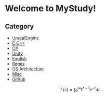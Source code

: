 # Welcome to MyStudy!
## Category
- [UnrealEngine](/UnrealEngine/)
- [C,C++](/C,C++/)
- [C#](/C%23/)
- [Unity](/Unity/)
- [English](/English/)
- [Regex](/Regex)
- [OS Architecture](/OS_Architecture)
- [Misc](/Misc)
- [Github](/Github/)


$$
\Gamma(z) = \int_0^\infty t^{z-1}e^{-t}dt\,.
$$
